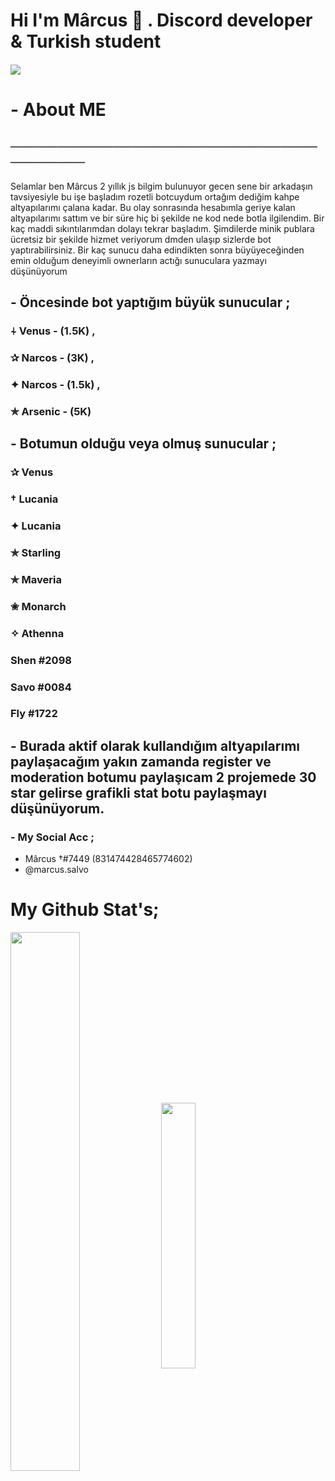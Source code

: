 

# Hi I'm Mârcus 👋 . Discord developer & Turkish student 

#### ![](https://komarev.com/ghpvc/?username=your-github-Reyesex&color=511616)

# - About ME
## ─────────────────────────────────────────
Selamlar ben Mârcus 2 yıllık js bilgim bulunuyor gecen sene bir arkadaşın tavsiyesiyle bu işe başladım rozetli botcuydum ortağım dediğim kahpe altyapılarımı çalana kadar. Bu olay sonrasında hesabımla geriye kalan altyapılarımı sattım ve bir süre hiç bi şekilde ne kod nede botla ilgilendim. Bir kaç maddi sıkıntılarımdan dolayı tekrar başladım. Şimdilerde minik publara ücretsiz bir şekilde hizmet veriyorum dmden ulaşıp sizlerde bot yaptırabilirsiniz. Bir kaç sunucu daha edindikten sonra büyüyeceğinden emin olduğum deneyimli ownerların actığı sunuculara yazmayı düşünüyorum

## - Öncesinde bot yaptığım büyük sunucular ;

### ⍭ Venus - (1.5K) ,
### ✰ Narcos - (3K) ,
### ✦ Narcos  - (1.5k) ,
### ✯ Arsenic - (5K)

## - Botumun olduğu veya olmuş sunucular ;

### ✰ Venus
### † Lucania
### ✦ Lucania
### ✯ Starling
### ✯ Maveria
### ✬ Monarch
### ✧ Athenna
### Shen #2098
### Savo #0084
### Fly #1722

## - Burada aktif olarak kullandığım altyapılarımı paylaşacağım yakın zamanda register ve moderation botumu paylaşıcam 2 projemede 30 star gelirse grafikli stat botu paylaşmayı düşünüyorum.

### - My Social Acc ;

- Mârcus †#7449 (831474428465774602)
- @marcus.salvo

# My Github Stat's;
<img width="47%" align="middle" src="https://github-readme-stats.vercel.app/api?username=Marcus1944&show_icons=true&hide_title=true&theme=merko">
<img width="33%" align="middle" src="https://github-readme-stats.vercel.app/api/top-langs/?username=Marcus1944&show_icons=true&hide_title=true&theme=merko">

